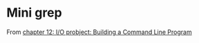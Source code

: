 # Mini grep

From [chapter 12: I/O probject: Building a Command Line Program](https://doc.rust-lang.org/book/ch12-00-an-io-project.html)
